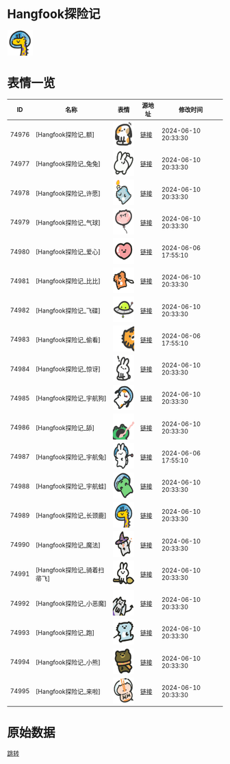 # Hangfook探险记

<img src="./cover.png" height="60" alt="cover" />

# 表情一览

|ID|名称|表情|源地址|修改时间|
|----|----|----|----|----|
|74976|[Hangfook探险记_额]|<img src="./pic/074976_%5BHangfook探险记_额%5D.png" height="60" alt="额"/>|[链接](https://i0.hdslb.com/bfs/garb/bf6acc3bbd625f2a558eb128690f7a0daf5b687a.png)|2024-06-10 20:33:30|
|74977|[Hangfook探险记_兔兔]|<img src="./pic/074977_%5BHangfook探险记_兔兔%5D.png" height="60" alt="兔兔"/>|[链接](https://i0.hdslb.com/bfs/garb/5631bcc0710df1f6bf2a02c77118170a82b07a7e.png)|2024-06-10 20:33:30|
|74978|[Hangfook探险记_许愿]|<img src="./pic/074978_%5BHangfook探险记_许愿%5D.png" height="60" alt="许愿"/>|[链接](https://i0.hdslb.com/bfs/garb/a7b3f30e567c433700c4dc9d927bc3c14e51a830.png)|2024-06-10 20:33:30|
|74979|[Hangfook探险记_气球]|<img src="./pic/074979_%5BHangfook探险记_气球%5D.png" height="60" alt="气球"/>|[链接](https://i0.hdslb.com/bfs/garb/89e33f119b73bc19d5144ea67c3d63569c29834a.png)|2024-06-10 20:33:30|
|74980|[Hangfook探险记_爱心]|<img src="./pic/074980_%5BHangfook探险记_爱心%5D.png" height="60" alt="爱心"/>|[链接](https://i0.hdslb.com/bfs/garb/296b6d15c2618c7eec11307e19b30fba28e5f91e.png)|2024-06-06 17:55:10|
|74981|[Hangfook探险记_比比]|<img src="./pic/074981_%5BHangfook探险记_比比%5D.png" height="60" alt="比比"/>|[链接](https://i0.hdslb.com/bfs/garb/ec6c19ab7a4da998a441089977e69dd834eb1be3.png)|2024-06-10 20:33:30|
|74982|[Hangfook探险记_飞碟]|<img src="./pic/074982_%5BHangfook探险记_飞碟%5D.png" height="60" alt="飞碟"/>|[链接](https://i0.hdslb.com/bfs/garb/2a3344fe03fe74867b6810d7cb4b583b2e567e1f.png)|2024-06-10 20:33:30|
|74983|[Hangfook探险记_偷看]|<img src="./pic/074983_%5BHangfook探险记_偷看%5D.png" height="60" alt="偷看"/>|[链接](https://i0.hdslb.com/bfs/garb/ac356e445cb08114bf6f21f7816176d2af148b3c.png)|2024-06-06 17:55:10|
|74984|[Hangfook探险记_惊讶]|<img src="./pic/074984_%5BHangfook探险记_惊讶%5D.png" height="60" alt="惊讶"/>|[链接](https://i0.hdslb.com/bfs/garb/c9b3b9ec36b4b7b2d7ad57d2dc63bdaf87f7311e.png)|2024-06-10 20:33:30|
|74985|[Hangfook探险记_宇航狗]|<img src="./pic/074985_%5BHangfook探险记_宇航狗%5D.png" height="60" alt="宇航狗"/>|[链接](https://i0.hdslb.com/bfs/garb/8cccb753a150be6c43cff9c8b89c65d112058105.png)|2024-06-10 20:33:30|
|74986|[Hangfook探险记_舔]|<img src="./pic/074986_%5BHangfook探险记_舔%5D.png" height="60" alt="舔"/>|[链接](https://i0.hdslb.com/bfs/garb/12423cea4e267f66ebc8282a6024f120868e9798.png)|2024-06-10 20:33:30|
|74987|[Hangfook探险记_宇航兔]|<img src="./pic/074987_%5BHangfook探险记_宇航兔%5D.png" height="60" alt="宇航兔"/>|[链接](https://i0.hdslb.com/bfs/garb/458a4f030d1a30bdad6de730e16aaa9fad7cd604.png)|2024-06-06 17:55:10|
|74988|[Hangfook探险记_宇航蛙]|<img src="./pic/074988_%5BHangfook探险记_宇航蛙%5D.png" height="60" alt="宇航蛙"/>|[链接](https://i0.hdslb.com/bfs/garb/af3f641e1c04056e25f814ef82b904b0a05e076c.png)|2024-06-10 20:33:30|
|74989|[Hangfook探险记_长颈鹿]|<img src="./pic/074989_%5BHangfook探险记_长颈鹿%5D.png" height="60" alt="长颈鹿"/>|[链接](https://i0.hdslb.com/bfs/garb/7f5aaf038879c179f0cac5819043c206acfbb04a.png)|2024-06-10 20:33:30|
|74990|[Hangfook探险记_魔法]|<img src="./pic/074990_%5BHangfook探险记_魔法%5D.png" height="60" alt="魔法"/>|[链接](https://i0.hdslb.com/bfs/garb/e48af9f489338fa1a71a0a763e939693594277be.png)|2024-06-10 20:33:30|
|74991|[Hangfook探险记_骑着扫帚飞]|<img src="./pic/074991_%5BHangfook探险记_骑着扫帚飞%5D.png" height="60" alt="骑着扫帚飞"/>|[链接](https://i0.hdslb.com/bfs/garb/161d3e7c3f24f7d2f3b2cf9fdfa11518e169c78a.png)|2024-06-10 20:33:30|
|74992|[Hangfook探险记_小恶魔]|<img src="./pic/074992_%5BHangfook探险记_小恶魔%5D.png" height="60" alt="小恶魔"/>|[链接](https://i0.hdslb.com/bfs/garb/df2bf36e32d637078dc7104edc581586bf06ec90.png)|2024-06-10 20:33:30|
|74993|[Hangfook探险记_跑]|<img src="./pic/074993_%5BHangfook探险记_跑%5D.png" height="60" alt="跑"/>|[链接](https://i0.hdslb.com/bfs/garb/f67688fcffbc72fe63b7061437678b9f0d99467f.png)|2024-06-10 20:33:30|
|74994|[Hangfook探险记_小熊]|<img src="./pic/074994_%5BHangfook探险记_小熊%5D.png" height="60" alt="小熊"/>|[链接](https://i0.hdslb.com/bfs/garb/f11059d1c62d5d5d1b8a7c90c4bc66ccbb5e71ee.png)|2024-06-10 20:33:30|
|74995|[Hangfook探险记_来啦]|<img src="./pic/074995_%5BHangfook探险记_来啦%5D.png" height="60" alt="来啦"/>|[链接](https://i0.hdslb.com/bfs/garb/0179b571bf202741ec7a4fed9845d1a982798618.png)|2024-06-10 20:33:30|

# 原始数据

[跳转](./raw.json)

